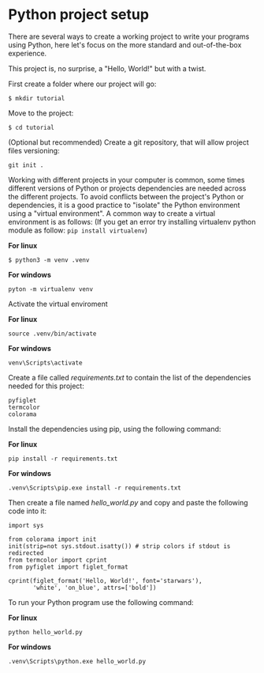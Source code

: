 # Python project setup

There are several ways to create a working project to write your programs using Python, here let's focus on the more standard and out-of-the-box experience.

This project is, no surprise, a "Hello, World!" but with a twist.

First create a folder where our project will go:

```
$ mkdir tutorial
```

Move to the project:

```
$ cd tutorial
```

(Optional but recommended) Create a git repository, that will allow project files versioning:

```
git init .
```

Working with different projects in your computer is common, some times different versions of Python or projects dependencies are needed across the different projects. To avoid conflicts between the project's Python or dependencies, it is a good practice to "isolate" the Python environment using a "virtual environment". A common way to create a virtual environment is as follows:
(If you get an error try installing virtualenv python module as follow: `pip install virtualenv`)

__For linux__

```
$ python3 -m venv .venv
```

__For windows__

```
pyton -m virtualenv venv
```

Activate the virtual enviroment

__For linux__

```
source .venv/bin/activate
```

__For windows__

```
venv\Scripts\activate
```

Create a file called _requirements.txt_ to contain the list of the dependencies needed for this project:

```
pyfiglet
termcolor
colorama
```

Install the dependencies using pip, using the following command:

__For linux__

```
pip install -r requirements.txt
```

__For windows__

```
.venv\Scripts\pip.exe install -r requirements.txt
```

Then create a file named *hello_world.py* and copy and paste the following code into it:

```
import sys

from colorama import init
init(strip=not sys.stdout.isatty()) # strip colors if stdout is redirected
from termcolor import cprint
from pyfiglet import figlet_format

cprint(figlet_format('Hello, World!', font='starwars'),
       'white', 'on_blue', attrs=['bold'])
```

To run your Python program use the following command:

__For linux__

```
python hello_world.py
```

__For windows__

```
.venv\Scripts\python.exe hello_world.py
```